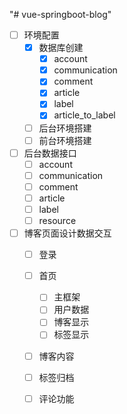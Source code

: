 "# vue-springboot-blog" 

-[ ] 环境配置
    -[x] 数据库创建
        -[x] account
        -[x] communication
        -[x] comment
        -[x] article
        -[x] label
        -[x] article_to_label
     
     -[ ] 后台环境搭建
     -[ ] 前台环境搭建

-[ ] 后台数据接口
     -[ ] account
     -[ ] communication
     -[ ] comment
     -[ ] article
     -[ ] label
     -[ ] resource
 
-[ ] 博客页面设计数据交互
    -[ ] 登录
    -[ ] 首页
        -[ ] 主框架
        -[ ] 用户数据
        -[ ] 博客显示
        -[ ] 标签显示
        
    -[ ] 博客内容
    -[ ] 标签归档
    -[ ] 评论功能
    

    
    
